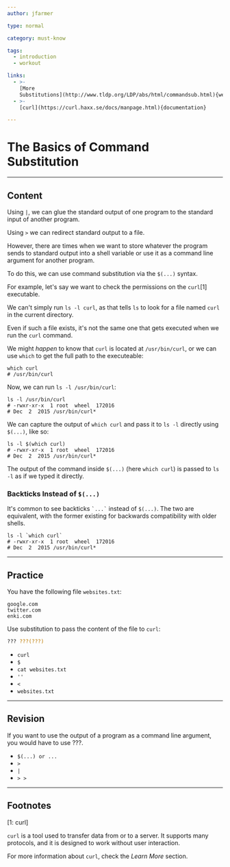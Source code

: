 ```yaml
---
author: jfarmer

type: normal

category: must-know

tags:
  - introduction
  - workout

links:
  - >-
    [More
    Substitutions](http://www.tldp.org/LDP/abs/html/commandsub.html){website}
  - >-
    [curl](https://curl.haxx.se/docs/manpage.html){documentation}

---
```


# The Basics of Command Substitution


---

## Content

Using `|`, we can glue the standard output of one program to the standard input of another program. 

Using `>` we can redirect standard output to a file. 

However, there are times when we want to store whatever the program sends to standard output into a shell variable or use it as a command line argument for another program.

To do this, we can use command substitution via the `$(...)` syntax.

For example, let's say we want to check the permissions on the `curl`[1] executable. 

We can't simply run `ls -l curl`, as that tells `ls` to look for a file named `curl` in the current directory. 

Even if such a file exists, it's not the same one that gets executed when we run the `curl` command.

We might *happen* to know that `curl` is located at `/usr/bin/curl`, or we can use `which` to get the full path to the executeable:

```shell
which curl
# /usr/bin/curl
```

Now, we can run `ls -l /usr/bin/curl`:

```shell
ls -l /usr/bin/curl
# -rwxr-xr-x  1 root  wheel  172016
# Dec  2  2015 /usr/bin/curl*
```

We can capture the output of `which curl` and pass it to `ls -l` directly using `$(...)`, like so:

```shell
ls -l $(which curl)
# -rwxr-xr-x  1 root  wheel  172016
# Dec  2  2015 /usr/bin/curl*
```

The output of the command inside `$(...)` (here `which curl`) is passed to `ls -l` as if we typed it directly.

### Backticks Instead of `$(...)`

It's common to see backticks `` `...` `` instead of `$(...)`. The two are equivalent, with the former existing for backwards compatibility with older shells.

```shell
ls -l `which curl`
# -rwxr-xr-x  1 root  wheel  172016
# Dec  2  2015 /usr/bin/curl*
```

---

## Practice

You have the following file `websites.txt`:

```plain-text
google.com
twitter.com
enki.com
```

Use substitution to pass the content of the file to `curl`:

```bash
??? ???(???)
```

- `curl`
- `$`
- `cat websites.txt`
- `''`
- `<`
- `websites.txt`

---

## Revision

If you want to use the output of a program as a command line argument, you would have to use ???.

- `$(...) or ...`
- `>`
- `|`
- `> >`

---

## Footnotes

[1: curl]

`curl` is a tool used to transfer data from or to a server. It supports many protocols, and it is designed to work without user interaction.

For more information about `curl`, check the *Learn More* section.